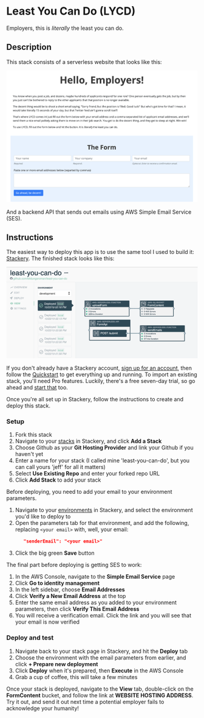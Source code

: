 # Least You Can Do (LYCD)
Employers, this is _literally_ the least you can do.

## Description

This stack consists of a serverless website that looks like this:

![Website image](img/form.png)

And a backend API that sends out emails using AWS Simple Email Service (SES).

## Instructions

The easiest way to deploy this app is to use the same tool I used to build it: [Stackery](https://www.stackery.io/). The finished stack looks like this:

![Stack image](img/stack.png)

If you don't already have a Stackery account, [sign up for an account](https://app.stackery.io/sign-up), then follow the [Quickstart](https://docs.stackery.io/docs/quickstart/quickstart-nodejs/) to get everything up and running. To import an existing stack, you'll need Pro features. Luckily, there's a free seven-day trial, so go ahead and [start that](https://app.stackery.io/settings/billing) too.

Once you're all set up in Stackery, follow the instructions to create and deploy this stack.

### Setup

1. Fork this stack
2. Navigate to your [stacks](https://app.stackery.io/stacks) in Stackery, and click __Add a Stack__
3. Choose Github as your __Git Hosting Provider__ and link your Github if you haven't yet
4. Enter a name for your stack (I called mine 'least-you-can-do', but you can call yours 'jeff' for all it matters)
5. Select __Use Existing Repo__ and enter your forked repo URL
6. Click __Add Stack__ to add your stack

Before deploying, you need to add your email to your environment parameters.

1. Navigate to your [environments](https://app.stackery.io/environments) in Stackery, and select the environment you'd like to deploy to
2. Open the parameters tab for that environment, and add the following, replacing `<your email>` with, well, your email:
   ```json
      "senderEmail": "<your email>"
   ```
3. Click the big green __Save__ button

The final part before deploying is getting SES to work:

1. In the AWS Console, navigate to the __Simple Email Service__ page
2. Click __Go to identity management__
3. In the left sidebar, choose __Email Addresses__
4. Click __Verify a New Email Address__ at the top
5. Enter the same email address as you added to your environment parameters, then click __Verify This Email Address__
6. You will receive a verification email. Click the link and you will see that your email is now verified

### Deploy and test

1. Navigate back to your stack page in Stackery, and hit the __Deploy__ tab
2. Choose the environment with the email parameters from earlier, and click __+ Prepare new deployment__
3. Click __Deploy__ when it's prepared, then __Execute__ in the AWS Console
4. Grab a cup of coffee, this will take a few minutes

Once your stack is deployed, navigate to the __View__ tab, double-click on the __FormContent__ bucket, and follow the link at __WEBSITE HOSTING ADDRESS__. Try it out, and send it out next time a potential employer fails to acknowledge your humanity!